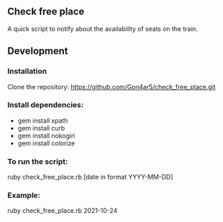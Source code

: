 ## Check free place
 A quick script to notify about the availability of seats on the train.

## Development
### Installation
Clone the repository: https://github.com/Gon4ar5/check_free_place.git

### Install dependencies:
- gem install xpath
- gem install curb
- gem install nokogiri
- gem install colorize

### To run the script:
ruby check_free_place.rb [date in format YYYY-MM-DD]

### Example:
ruby check_free_place.rb 2021-10-24
